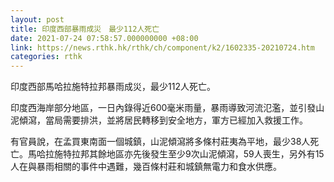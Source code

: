 ```yaml
---
layout: post
title: 印度西部暴雨成災　最少112人死亡
date: 2021-07-24 07:58:57.000000000 +08:00
link: https://news.rthk.hk/rthk/ch/component/k2/1602335-20210724.htm
categories: rthk
---
```


印度西部馬哈拉施特拉邦暴雨成災，最少112人死亡。

印度西海岸部分地區，一日內錄得近600毫米雨量，暴雨導致河流氾濫，並引發山泥傾瀉，當局需要排洪，並將居民轉移到安全地方，軍方已經加入救援工作。

有官員說，在孟買東南面一個城鎮，山泥傾瀉將多條村莊夷為平地，最少38人死亡。馬哈拉施特拉邦其餘地區亦先後發生至少9次山泥傾瀉，59人喪生，另外有15人在與暴雨相關的事件中遇難，幾百條村莊和城鎮無電力和食水供應。
